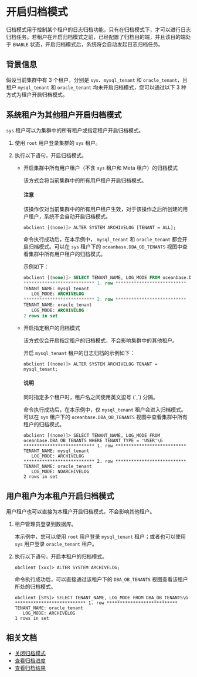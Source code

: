 # 开启归档模式

归档模式用于控制某个租户的日志归档功能，只有在归档模式下，才可以进行日志归档任务。若租户在开启归档模式之前，已经配置了归档目的端，并且该目的端处于 `ENABLE` 状态，开启归档模式后，系统将会自动发起日志归档任务。

## 背景信息

假设当前集群中有 3 个租户，分别是 `sys`、`mysql_tenant` 和 `oracle_tenant`，且租户 `mysql_tenant` 和 `oracle_tenant` 均未开启归档模式，您可以通过以下 3 种方式为租户开启归档模式。

## 系统租户为其他租户开启归档模式

`sys` 租户可以为集群中的所有租户或指定租户开启归档模式。

1. 使用 `root` 用户登录集群的 `sys` 租户。

2. 执行以下语句，开启归档模式。

   * 开启集群中所有用户租户（不含 `sys` 租户和 Meta 租户）的归档模式

     该方式会将当前集群中的所有用户租户开启归档模式。

     <main id="notice" type='explain'>
     <h4>注意</h4>
     <p>该操作仅对当前集群中的所有用户租户生效，对于该操作之后所创建的用户租户，系统不会自动开启归档模式。</p>
     </main>

     ```shell
     obclient [(none)]> ALTER SYSTEM ARCHIVELOG [TENANT = ALL];
     ```

     命令执行成功后，在本示例中， `mysql_tenant` 和 `oracle_tenant` 都会开启归档模式。可以在 `sys` 租户下的 `oceanbase.DBA_OB_TENANTS` 视图中查看集群中所有用户租户的归档模式。

     示例如下：

     ```sql
     obclient [(none)]> SELECT TENANT_NAME, LOG_MODE FROM oceanbase.DBA_OB_TENANTS WHERE TENANT_TYPE = 'USER'\G
     *************************** 1. row ***************************
     TENANT_NAME: mysql_tenant
        LOG_MODE: ARCHIVELOG
     *************************** 2. row ***************************
     TENANT_NAME: oracle_tenant
        LOG_MODE: ARCHIVELOG
     2 rows in set
     ```

   * 开启指定租户的归档模式

     该方式仅会开启指定租户的归档模式，不会影响集群中的其他租户。

     开启 `mysql_tenant` 租户的日志归档的示例如下：

     ```shell
     obclient [(none)]> ALTER SYSTEM ARCHIVELOG TENANT = mysql_tenant;
     ```

     <main id="notice" type='explain'>
     <h4>说明</h4>
     <p>同时指定多个租户时，租户名之间使用英文逗号 (`,`) 分隔。</p>
     </main>

     命令执行成功后，在本示例中，仅 `mysql_tenant` 租户会进入归档模式。可以在 `sys` 租户下的 `oceanbase.DBA_OB_TENANTS` 视图中查看集群中所有租户的归档模式。

     ```shell
     obclient [(none)]> SELECT TENANT_NAME, LOG_MODE FROM oceanbase.DBA_OB_TENANTS WHERE TENANT_TYPE = 'USER'\G
     *************************** 1. row ***************************
     TENANT_NAME: mysql_tenant
        LOG_MODE: ARCHIVELOG
     *************************** 2. row ***************************
     TENANT_NAME: oracle_tenant
        LOG_MODE: NOARCHIVELOG
     2 rows in set
     ```

## 用户租户为本租户开启归档模式

用户租户也可以直接为本租户开启归档模式，不会影响其他租户。

1. 租户管理员登录到数据库。

    本示例中，您可以使用 `root` 用户登录 `mysql_tenant` 租户；或者也可以使用 `sys` 用户登录 `oracle_tenant` 租户。

2. 执行以下语句，开启本租户的归档模式。

   ```shell
   obclient [xxx]> ALTER SYSTEM ARCHIVELOG;
   ```

   命令执行成功后，可以直接通过该租户下的 `DBA_OB_TENANTS` 视图查看该租户所处的归档模式。

   ```shell
   obclient [SYS]> SELECT TENANT_NAME, LOG_MODE FROM DBA_OB_TENANTS\G
   *************************** 1. row ***************************
   TENANT_NAME: oracle_tenant
      LOG_MODE: ARCHIVELOG
   1 rows in set
   ```

## 相关文档

* [关闭归档模式](../300.log-archive/400.close-the-log-archive-mode.md)
* [查看归档进度](../300.log-archive/600.view-log-archive-progress.md)
* [查看归档结果](../300.log-archive/700.view-log-archive-history.md)
